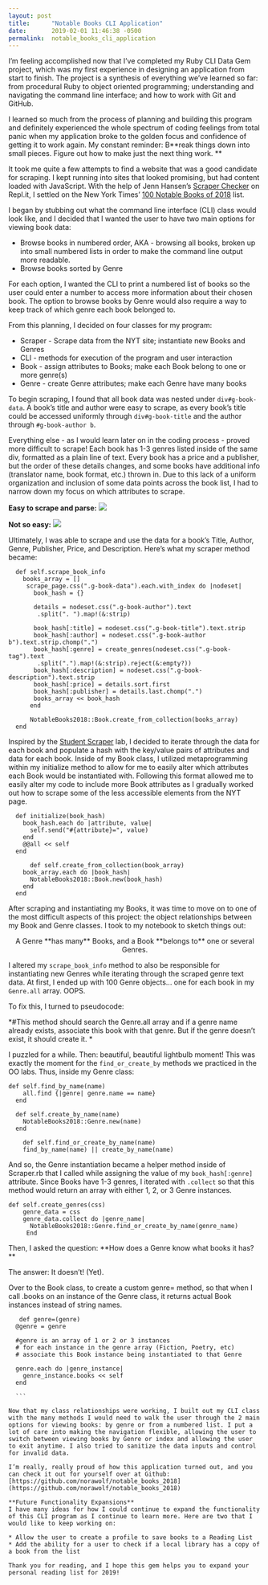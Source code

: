 ```yaml
---
layout: post
title:      "Notable Books CLI Application"
date:       2019-02-01 11:46:38 -0500
permalink:  notable_books_cli_application
---
```



I’m feeling accomplished now that I’ve completed my Ruby CLI Data Gem project, which was my first experience in designing an application from start to finish. The project is a synthesis of everything we’ve learned so far: from procedural Ruby to object oriented programming; understanding and navigating the command line interface; and how to work with Git and GitHub. 

I learned so much from the process of planning and building this program and definitely experienced the whole spectrum of coding feelings from total panic when my application broke to the golden focus and confidence of getting it to work again. My constant reminder: B**reak things down into small pieces. Figure out how to make just the next thing work. **

It took me quite a few attempts to find a website that was a good candidate for scraping. I kept running into sites that looked promising, but had content loaded with JavaScript. With the help of Jenn Hansen’s [Scraper Checker](https://repl.it/@jenn_leigh_hansen/ScraperChecker?language=ruby) on Repl.it, I settled on the New York Times’ [100 Notable Books of 2018](https://www.nytimes.com/interactive/2018/11/19/books/review/100-notable-books.html) list. 

I began by stubbing out what the command line interface (CLI) class would look like, and I decided that I wanted the user to have two main options for viewing book data:

* Browse books in numbered order, AKA - browsing all books, broken up into small numbered lists in order to make the command line output more readable. 
* Browse books sorted by Genre

For each option, I wanted the CLI to print a numbered list of books so the user could enter a number to access more information about their chosen book. The option to browse books by Genre would also require a way to keep track of which genre each book belonged to. 

From this planning, I decided on four classes for my program: 

* Scraper - Scrape data from the NYT site; instantiate new Books and Genres
* CLI - methods for execution of the program and user interaction
* Book - assign attributes to Books; make each Book belong to one or more genre(s)
* Genre - create Genre attributes; make each Genre have many books

To begin scraping, I found that all book data was nested under `div#g-book-data`. A book’s title and author were easy to scrape, as every book’s title could be accessed uniformly through `div#g-book-title` and the author through `#g-book-author b`.

Everything else - as I would learn later on in the coding process -  proved more difficult to scrape! Each book has 1-3 genres listed inside of the same div, formatted as a plain line of text. Every book has a price and a publisher, but the order of these details changes, and some books have additional info (translator name, book format, etc.) thrown in. Due to this lack of a uniform organization and inclusion of some data points across the book list, I had to narrow down my focus on which attributes to scrape. 

**Easy to scrape and parse:**
![](https://drive.google.com/open?id=1g73trR_KnHR0dTRKKjADExfUxUqGTYjS)

**Not so easy:**
![](https://drive.google.com/open?id=15W2IQH8IWOpI9VLCUZ5_TPCua18_NIt0)

Ultimately, I was able to scrape and use the data for a book’s Title, Author, Genre, Publisher, Price, and Description. Here’s what my scraper method became: 

```
  def self.scrape_book_info
    books_array = []
     scrape_page.css(".g-book-data").each.with_index do |nodeset|
       book_hash = {}

       details = nodeset.css(".g-book-author").text
        .split(". ").map!(&:strip)
        
       book_hash[:title] = nodeset.css(".g-book-title").text.strip
       book_hash[:author] = nodeset.css(".g-book-author b").text.strip.chomp(".")
       book_hash[:genre] = create_genres(nodeset.css(".g-book-tag").text
        .split(".").map!(&:strip).reject(&:empty?))
       book_hash[:description] = nodeset.css(".g-book-description").text.strip
       book_hash[:price] = details.sort.first
       book_hash[:publisher] = details.last.chomp(".")
       books_array << book_hash
      end

      NotableBooks2018::Book.create_from_collection(books_array)
  end
```

Inspired by the [Student Scraper](https://github.com/norawolf/oo-student-scraper-online-web-pt-112618) lab, I decided to iterate through the data for each book and populate a hash with the key/value pairs of attributes and data for each book. Inside of my Book class, I utilized metaprogramming within my initialize method to allow for me to easily alter which attributes each Book would be instantiated with. Following this format allowed me to easily alter my code to include more Book attributes as I gradually worked out how to scrape some of the less accessible elements from the NYT page. 

```
  def initialize(book_hash)
    book_hash.each do |attribute, value|
      self.send("#{attribute}=", value)
    end
    @@all << self
  end
	
	  def self.create_from_collection(book_array)
    book_array.each do |book_hash|
      NotableBooks2018::Book.new(book_hash)
    end
  end
```

After scraping and instantiating my Books, it was time to move on to one of the most difficult aspects of this project: the object relationships between my Book and Genre classes. I took to my notebook to sketch things out:

<center>A Genre **has many** Books, and a Book **belongs to** one or several Genres.</center>

I altered my `scrape_book_info` method to also be responsible for instantiating new Genres while iterating through the scraped genre text data. At first, I ended up with 100 Genre objects... one for each book in my `Genre.all` array. OOPS.

To fix this, I turned to pseudocode:

*#This method should search the Genre.all array and if a genre name already exists, associate this book with that genre. But if the genre doesn’t exist, it should create it. *

I puzzled for a while. Then: beautiful, beautiful lightbulb moment! This was exactly the moment for the `find_or_create_by` methods we practiced in the OO labs. Thus, inside my Genre class:

```
def self.find_by_name(name)
    all.find {|genre| genre.name == name}
  end

  def self.create_by_name(name)
    NotableBooks2018::Genre.new(name)
  end
	
	def self.find_or_create_by_name(name)
    find_by_name(name) || create_by_name(name)
```

And so, the Genre instantiation became a helper method inside of Scraper.rb that I called while assigning the value of my `book_hash[:genre]` attribute. Since Books have 1-3 genres, I iterated with `.collect` so that this method would return an array with either 1, 2, or 3 Genre instances.

```
def self.create_genres(css)
    genre_data = css
    genre_data.collect do |genre_name|
      NotableBooks2018::Genre.find_or_create_by_name(genre_name)
     End
```

Then, I asked the question: **How does a Genre know what books it has? **

The answer: It doesn’t! (Yet).

Over to the Book class, to create a custom genre= method, so that when I call .books on an instance of the Genre class, it returns actual Book instances instead of string names. 

  ```
	 def genre=(genre)
    @genre = genre
		
    #genre is an array of 1 or 2 or 3 instances
    # for each instance in the genre array (Fiction, Poetry, etc)
    # associate this Book instance being instantiated to that Genre
		
    genre.each do |genre_instance|
      genre_instance.books << self
    end

	```

Now that my class relationships were working, I built out my CLI class with the many methods I would need to walk the user through the 2 main options for viewing books: by genre or from a numbered list. I put a lot of care into making the navigation flexible, allowing the user to switch between viewing books by Genre or index and allowing the user to exit anytime. I also tried to sanitize the data inputs and control for invalid data. 

I’m really, really proud of how this application turned out, and you can check it out for yourself over at Github: [https://github.com/norawolf/notable_books_2018](https://github.com/norawolf/notable_books_2018)

**Future Functionality Expansions**
I have many ideas for how I could continue to expand the functionality of this CLI program as I continue to learn more. Here are two that I would like to keep working on:

* Allow the user to create a profile to save books to a Reading List
* Add the ability for a user to check if a local library has a copy of a book from the list 

Thank you for reading, and I hope this gem helps you to expand your personal reading list for 2019!









